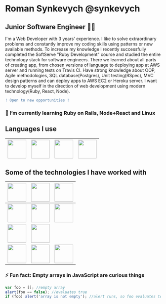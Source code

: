 # Roman Synkevych @synkevych

## Junior Software Engineer 👨‍💻

I'm a Web Developer with 3 years' experience. I like to solve extraordinary problems and constantly improve my coding skills using patterns or new available methods. To increase my knowledge I recently successfully completed the SoftServe "Ruby Development" course and studied the entire technology stack for software engineers. There we learned about all parts of creating app, from chosen versions of language to deploying app at AWS server and running tests on Travis CI. Have strong knowledge about OOP, Agile methodologies, SQL database(Postgres), Unit testing(RSpec), MVC design patterns and can deploy apps to AWS EC2 or Heroku server.
I want to develop myself in the direction of web development using modern technology(Ruby, React, Node).

```diff
! Open to new opportunities !
```

### 🌱 I’m currently learning Ruby on Rails, Node+React and Linux

## Languages I use

| <img src="https://upload.wikimedia.org/wikipedia/commons/thumb/9/99/Unofficial_JavaScript_logo_2.svg/1200px-Unofficial_JavaScript_logo_2.svg.png" width=60> | <img src="https://upload.wikimedia.org/wikipedia/commons/thumb/7/73/Ruby_logo.svg/1200px-Ruby_logo.svg.png" width=60> | <img src="https://upload.wikimedia.org/wikipedia/commons/thumb/4/4b/Bash_Logo_Colored.svg/1024px-Bash_Logo_Colored.svg.png" width=60> | <img src="https://upload.wikimedia.org/wikipedia/en/thumb/3/30/Java_programming_language_logo.svg/283px-Java_programming_language_logo.svg.png" width=60> |
|:---:|:---:|:---:|:---:|

## Some of the technologies I have worked with

| <img src="https://upload.wikimedia.org/wikipedia/commons/thumb/6/62/Ruby_On_Rails_Logo.svg/440px-Ruby_On_Rails_Logo.svg.png" width=60> | <img src="https://upload.wikimedia.org/wikipedia/commons/thumb/d/d9/Node.js_logo.svg/1200px-Node.js_logo.svg.png" width=60> | <img src="https://upload.wikimedia.org/wikipedia/commons/thumb/a/a7/React-icon.svg/1024px-React-icon.svg.png" width=60> |
|:---:|:---:|:---:|
| <img src="https://upload.wikimedia.org/wikipedia/commons/thumb/b/b9/AWS_Simple_Icons_Compute_Amazon_EC2_Instances.svg/400px-AWS_Simple_Icons_Compute_Amazon_EC2_Instances.svg.png" width=60> | <img src="https://upload.wikimedia.org/wikipedia/ru/4/4c/OpenStack.png" width=60> |  <img src="https://upload.wikimedia.org/wikipedia/commons/thumb/c/c5/Nginx_logo.svg/1920px-Nginx_logo.svg.png" width=60> |
| <img src="https://pbs.twimg.com/profile_images/1143532163499008000/Lu6cGu0z_400x400.png" width=60> | <img src="https://rspec.info/images/logo_ogp.png" width=60>  |
| <img src="https://upload.wikimedia.org/wikipedia/commons/f/f3/Visual_Studio_Code_0.10.1_icon.png" width=60> | <img src="https://upload.wikimedia.org/wikipedia/commons/9/9f/Vimlogo.svg" width=60> | <img src="https://upload.wikimedia.org/wikipedia/commons/thumb/d/d5/IntelliJ_IDEA_Logo.svg/128px-IntelliJ_IDEA_Logo.svg.png" width=60> |

### ⚡ Fun fact: Empty arrays in JavaScript are curious things

```js
var foo = []; //empty array
alert(foo == false); //evaluates true
if (foo) alert('array is not empty'); //alert runs, so foo evaluates to true
```
